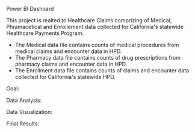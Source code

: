 Power BI Dashoard 

This project is realted to Healthcare Claims comprizing of Medical, Phramacetical and Enrollement data collected for California's statewide Healthcare Payments Program.
- The Medical data file contains counts of medical procedures from medical claims and encounter data in HPD.
- The Pharmacy data file contains counts of drug prescriptions from pharmacy claims and encounter data in HPD.
- The Enrollment data file contains counts of claims and encounter data collected for California's statewide HPD.

Goal:


Data Analysis:


Data Visualization:


Final Results:

